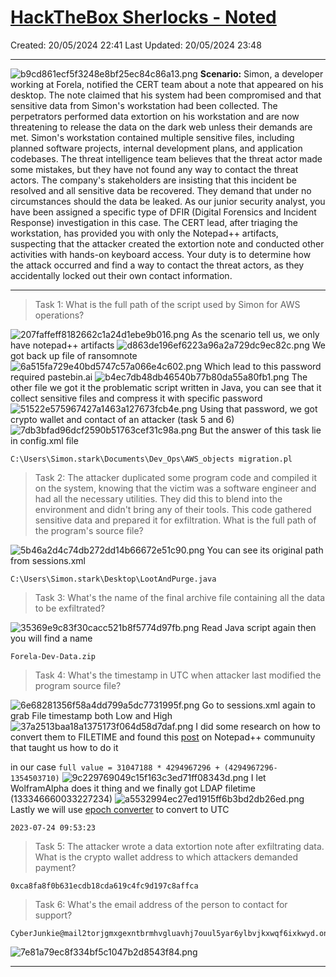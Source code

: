 # [HackTheBox Sherlocks - Noted](https://app.hackthebox.com/sherlocks/Noted)
Created: 20/05/2024 22:41
Last Updated: 20/05/2024 23:48
* * *
![b9cd861ecf5f3248e8bf25ec84c86a13.png](../../../_resources/b9cd861ecf5f3248e8bf25ec84c86a13.png)
**Scenario:**
Simon, a developer working at Forela, notified the CERT team about a note that appeared on his desktop. The note claimed that his system had been compromised and that sensitive data from Simon's workstation had been collected. The perpetrators performed data extortion on his workstation and are now threatening to release the data on the dark web unless their demands are met. Simon's workstation contained multiple sensitive files, including planned software projects, internal development plans, and application codebases. The threat intelligence team believes that the threat actor made some mistakes, but they have not found any way to contact the threat actors. The company's stakeholders are insisting that this incident be resolved and all sensitive data be recovered. They demand that under no circumstances should the data be leaked. As our junior security analyst, you have been assigned a specific type of DFIR (Digital Forensics and Incident Response) investigation in this case. The CERT lead, after triaging the workstation, has provided you with only the Notepad++ artifacts, suspecting that the attacker created the extortion note and conducted other activities with hands-on keyboard access. Your duty is to determine how the attack occurred and find a way to contact the threat actors, as they accidentally locked out their own contact information.

* * *
>Task 1: What is the full path of the script used by Simon for AWS operations?

![207faffeff8182662c1a24d1ebe9b016.png](../../../_resources/207faffeff8182662c1a24d1ebe9b016.png)
As the scenario tell us, we only have notepad++ artifacts 
![d863de196ef6223a96a2a729dc9ec82c.png](../../../_resources/d863de196ef6223a96a2a729dc9ec82c.png)
We got back up file of ransomnote
![6a515fa729e40bd5747c57a066e4c602.png](../../../_resources/6a515fa729e40bd5747c57a066e4c602.png)
Which lead to this password required pastebin.ai
![b4ec7db48db46540b77b80da55a80fb1.png](../../../_resources/b4ec7db48db46540b77b80da55a80fb1.png)
The other file we got it the problematic script written in Java, you can see that it collect sensitive files and compress it with specific password 
![51522e575967427a1463a127673fcb4e.png](../../../_resources/51522e575967427a1463a127673fcb4e.png)
Using that password, we got crypto wallet and contact of an attacker (task 5 and 6)
![7db3bfad96dcf2590b51763cef31c98a.png](../../../_resources/7db3bfad96dcf2590b51763cef31c98a.png)
But the answer of this task lie in config.xml file
```
C:\Users\Simon.stark\Documents\Dev_Ops\AWS_objects migration.pl
```

>Task 2: The attacker duplicated some program code and compiled it on the system, knowing that the victim was a software engineer and had all the necessary utilities. They did this to blend into the environment and didn't bring any of their tools. This code gathered sensitive data and prepared it for exfiltration. What is the full path of the program's source file?

![5b46a2d4c74db272dd14b66672e51c90.png](../../../_resources/5b46a2d4c74db272dd14b66672e51c90.png)
You can see its original path from sessions.xml 
```
C:\Users\Simon.stark\Desktop\LootAndPurge.java
```

>Task 3: What's the name of the final archive file containing all the data to be exfiltrated?

![35369e9c83f30cacc521b8f5774d97fb.png](../../../_resources/35369e9c83f30cacc521b8f5774d97fb.png)
Read Java script again then you will find a name
```
Forela-Dev-Data.zip
```

>Task 4: What's the timestamp in UTC when attacker last modified the program source file?

![6e68281356f58a4dd799a5dc7731995f.png](../../../_resources/6e68281356f58a4dd799a5dc7731995f.png)
Go to sessions.xml again to grab File timestamp both Low and High
![37a2513baa18a1375173f064d58d7daf.png](../../../_resources/37a2513baa18a1375173f064d58d7daf.png)
I did some research on how to convert them to FILETIME and found this [post](https://community.notepad-plus-plus.org/topic/22662/need-explanation-of-a-few-session-xml-parameters-values/5) on Notepad++ communuity that taught us how to do it

in our case `full value = 31047188 * 4294967296 + (4294967296-1354503710)` 
![9c229769049c15f163c3ed71ff08343d.png](../../../_resources/9c229769049c15f163c3ed71ff08343d.png)
I let WolframAlpha does it thing and we finally got LDAP filetime (133346660033227234)
![a5532994ec27ed1915ff6b3bd2db26ed.png](../../../_resources/a5532994ec27ed1915ff6b3bd2db26ed.png)
Lastly we will use [epoch converter](https://www.epochconverter.com/ldap) to convert to UTC 
```
2023-07-24 09:53:23
```

>Task 5: The attacker wrote a data extortion note after exfiltrating data. What is the crypto wallet address to which attackers demanded payment?
```
0xca8fa8f0b631ecdb18cda619c4fc9d197c8affca
```

>Task 6: What's the email address of the person to contact for support?
```
CyberJunkie@mail2torjgmxgexntbrmhvgluavhj7ouul5yar6ylbvjkxwqf6ixkwyd.onion
```

![7e81a79ec8f334bf5c1047b2d8543f84.png](../../../_resources/7e81a79ec8f334bf5c1047b2d8543f84.png)
* * *
